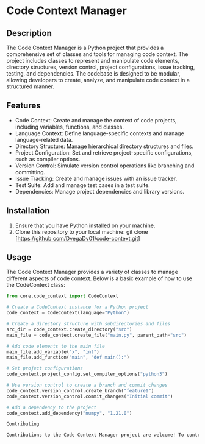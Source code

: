 # Code Context Manager

## Description
The Code Context Manager is a Python project that provides a comprehensive set of classes and tools for managing code context. The project includes classes to represent and manipulate code elements, directory structures, version control, project configurations, issue tracking, testing, and dependencies. The codebase is designed to be modular, allowing developers to create, analyze, and manipulate code context in a structured manner.

## Features
- Code Context: Create and manage the context of code projects, including variables, functions, and classes.
- Language Context: Define language-specific contexts and manage language-related data.
- Directory Structure: Manage hierarchical directory structures and files.
- Project Configuration: Set and retrieve project-specific configurations, such as compiler options.
- Version Control: Simulate version control operations like branching and committing.
- Issue Tracking: Create and manage issues with an issue tracker.
- Test Suite: Add and manage test cases in a test suite.
- Dependencies: Manage project dependencies and library versions.

## Installation
1. Ensure that you have Python installed on your machine.
2. Clone this repository to your local machine:
git clone [https://github.com/DvegaDv01/code-context.git]

## Usage
The Code Context Manager provides a variety of classes to manage different aspects of code context. Below is a basic example of how to use the CodeContext class:

```python
from core.code_context import CodeContext

# Create a CodeContext instance for a Python project
code_context = CodeContext(language="Python")

# Create a directory structure with subdirectories and files
src_dir = code_context.create_directory("src")
main_file = code_context.create_file("main.py", parent_path="src")

# Add code elements to the main file
main_file.add_variable("x", "int")
main_file.add_function("main", "def main():")

# Set project configurations
code_context.project_config.set_compiler_options("python3")

# Use version control to create a branch and commit changes
code_context.version_control.create_branch("feature1")
code_context.version_control.commit_changes("Initial commit")

# Add a dependency to the project
code_context.add_dependency("numpy", "1.21.0")

Contributing

Contributions to the Code Context Manager project are welcome! To contribute, please fork the repository, make your changes, and submit a pull request.